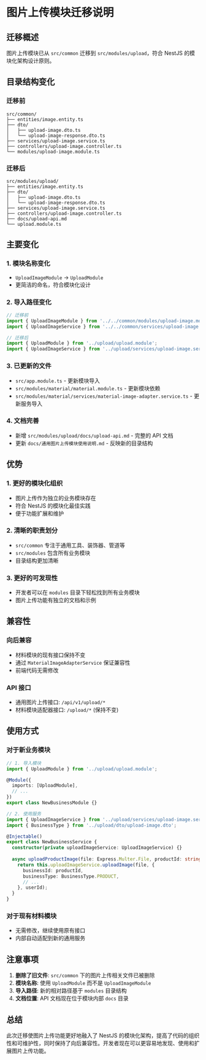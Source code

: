 # 图片上传模块迁移说明

## 迁移概述

图片上传模块已从 `src/common` 迁移到 `src/modules/upload`，符合 NestJS 的模块化架构设计原则。

## 目录结构变化

### 迁移前
```
src/common/
├── entities/image.entity.ts
├── dto/
│   ├── upload-image.dto.ts
│   └── upload-image-response.dto.ts
├── services/upload-image.service.ts
├── controllers/upload-image.controller.ts
└── modules/upload-image.module.ts
```

### 迁移后
```
src/modules/upload/
├── entities/image.entity.ts
├── dto/
│   ├── upload-image.dto.ts
│   └── upload-image-response.dto.ts
├── services/upload-image.service.ts
├── controllers/upload-image.controller.ts
├── docs/upload-api.md
└── upload.module.ts
```

## 主要变化

### 1. 模块名称变化
- `UploadImageModule` → `UploadModule`
- 更简洁的命名，符合模块化设计

### 2. 导入路径变化
```typescript
// 迁移前
import { UploadImageModule } from '../../common/modules/upload-image.module';
import { UploadImageService } from '../../common/services/upload-image.service';

// 迁移后
import { UploadModule } from '../upload/upload.module';
import { UploadImageService } from '../upload/services/upload-image.service';
```

### 3. 已更新的文件
- `src/app.module.ts` - 更新模块导入
- `src/modules/material/material.module.ts` - 更新模块依赖
- `src/modules/material/services/material-image-adapter.service.ts` - 更新服务导入

### 4. 文档完善
- 新增 `src/modules/upload/docs/upload-api.md` - 完整的 API 文档
- 更新 `docs/通用图片上传模块使用说明.md` - 反映新的目录结构

## 优势

### 1. 更好的模块化组织
- 图片上传作为独立的业务模块存在
- 符合 NestJS 的模块化最佳实践
- 便于功能扩展和维护

### 2. 清晰的职责划分
- `src/common` 专注于通用工具、装饰器、管道等
- `src/modules` 包含所有业务模块
- 目录结构更加清晰

### 3. 更好的可发现性
- 开发者可以在 `modules` 目录下轻松找到所有业务模块
- 图片上传功能有独立的文档和示例

## 兼容性

### 向后兼容
- 材料模块的现有接口保持不变
- 通过 `MaterialImageAdapterService` 保证兼容性
- 前端代码无需修改

### API 接口
- 通用图片上传接口: `/api/v1/upload/*`
- 材料模块适配器接口: `/upload/*` (保持不变)

## 使用方式

### 对于新业务模块
```typescript
// 1. 导入模块
import { UploadModule } from '../upload/upload.module';

@Module({
  imports: [UploadModule],
  // ...
})
export class NewBusinessModule {}

// 2. 使用服务
import { UploadImageService } from '../upload/services/upload-image.service';
import { BusinessType } from '../upload/dto/upload-image.dto';

@Injectable()
export class NewBusinessService {
  constructor(private uploadImageService: UploadImageService) {}
  
  async uploadProductImage(file: Express.Multer.File, productId: string) {
    return this.uploadImageService.uploadImage(file, {
      businessId: productId,
      businessType: BusinessType.PRODUCT,
      // ...
    }, userId);
  }
}
```

### 对于现有材料模块
- 无需修改，继续使用原有接口
- 内部自动适配到新的通用服务

## 注意事项

1. **删除了旧文件**: `src/common` 下的图片上传相关文件已被删除
2. **模块名称**: 使用 `UploadModule` 而不是 `UploadImageModule`
3. **导入路径**: 新的相对路径基于 `modules` 目录结构
4. **文档位置**: API 文档现在位于模块内部 `docs` 目录

## 总结

此次迁移使图片上传功能更好地融入了 NestJS 的模块化架构，提高了代码的组织性和可维护性，同时保持了向后兼容性。开发者现在可以更容易地发现、使用和扩展图片上传功能。